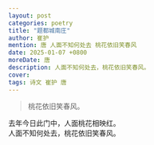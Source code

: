 ```yaml
---
layout: post
categories: poetry
title: "题都城南庄"
author: 崔护
mention: 唐 人面不知何处去 桃花依旧笑春风
date: 2025-01-07 +0800
moreDate: 唐
description: 人面不知何处去，桃花依旧笑春风。
cover: 
tags: 诗文 崔护 唐
---
```


> 桃花依旧笑春风。

去年今日此门中，人面桃花相映红。  
人面不知何处去，桃花依旧笑春风。